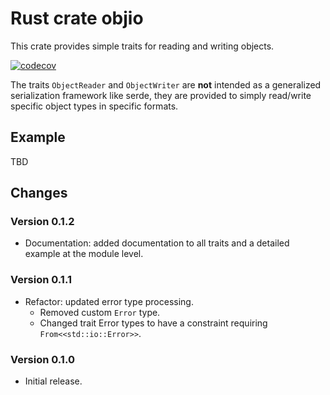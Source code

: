# Rust crate objio

This crate provides simple traits for reading and writing objects.

[![codecov](https://codecov.io/gh/johnstonskj/rust-objio/graph/badge.svg?token=yQLMeb2Io3)](https://codecov.io/gh/johnstonskj/rust-objio)

The traits `ObjectReader` and `ObjectWriter` are **not** intended as a generalized
serialization framework like serde, they are provided to simply read/write
specific object types in specific formats.

## Example

TBD

## Changes

### Version 0.1.2

* Documentation: added documentation to all traits and a detailed example at
the module level.

### Version 0.1.1

* Refactor: updated error type processing.
  * Removed custom `Error` type.
  * Changed trait Error types to have a constraint requiring
    `From<<std::io::Error>>`.

### Version 0.1.0

* Initial release.
